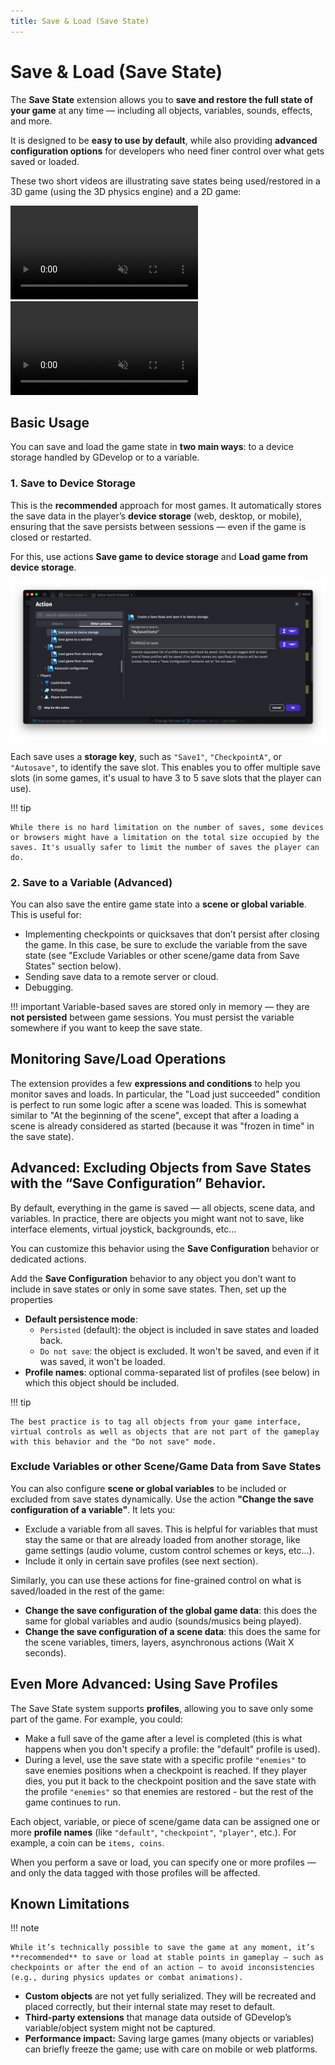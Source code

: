 ```yaml
---
title: Save & Load (Save State)
---
```


# Save & Load (Save State)

The **Save State** extension allows you to **save and restore the full state of your game** at any time — including all objects, variables, sounds, effects, and more.

It is designed to be **easy to use by default**, while also providing **advanced configuration options** for developers who need finer control over what gets saved or loaded.

These two short videos are illustrating save states being used/restored in a 3D game (using the 3D physics engine) and a 2D game:

<div class="video-container">
  <video muted="true" autoplay="true" loop="true">
    <source src="save-load-3d-demo.mp4" type="video/mp4">
  </video>
</div>

<div class="video-container">
  <video muted="true" autoplay="true" loop="true">
    <source src="save-load-demo.mp4" type="video/mp4">
  </video>
</div>

## Basic Usage

You can save and load the game state in **two main ways**: to a device storage handled by GDevelop or to a variable.

### 1. Save to Device Storage

This is the **recommended** approach for most games. It automatically stores the save data in the player’s **device storage** (web, desktop, or mobile), ensuring that the save persists between sessions — even if the game is closed or restarted.

For this, use actions **Save game to device storage** and **Load game from device storage**.

![](save-device-storage-action.png)

Each save uses a **storage key**, such as `"Save1"`, `"CheckpointA"`, or `"Autosave"`, to identify the save slot. This enables you to offer multiple save slots (in some games, it's usual to have 3 to 5 save slots that the player can use).


!!! tip

    While there is no hard limitation on the number of saves, some devices or browsers might have a limitation on the total size occupied by the saves. It's usually safer to limit the number of saves the player can do.

### 2. Save to a Variable (Advanced)

You can also save the entire game state into a **scene or global variable**.
This is useful for:

- Implementing checkpoints or quicksaves that don’t persist after closing the game. In this case, be sure to exclude the variable from the save state (see "Exclude Variables or other scene/game data from Save States" section below).
- Sending save data to a remote server or cloud.
- Debugging.

!!! important
    Variable-based saves are stored only in memory — they are **not persisted** between game sessions. You must persist the variable somewhere if you want to keep the save state.


## Monitoring Save/Load Operations

The extension provides a few **expressions and conditions** to help you monitor saves and loads. In particular, the "Load just succeeded" condition is perfect to run some logic after a scene was loaded. This is somewhat similar to "At the beginning of the scene", except that after a loading a scene is already considered as started (because it was "frozen in time" in the save state).

## Advanced: Excluding Objects from Save States with the “Save Configuration” Behavior.

By default, everything in the game is saved — all objects, scene data, and variables. In practice, there are objects you might want not to save, like interface elements, virtual joystick, backgrounds, etc...

You can customize this behavior using the **Save Configuration** behavior or dedicated actions.

Add the **Save Configuration** behavior to any object you don’t want to include in save states or only in some save states. Then, set up the properties

- **Default persistence mode**:
  - `Persisted` (default): the object is included in save states and loaded back.
  - `Do not save`: the object is excluded. It won't be saved, and even if it was saved, it won't be loaded.
- **Profile names**: optional comma-separated list of profiles (see below) in which this object should be included.

!!! tip

    The best practice is to tag all objects from your game interface, virtual controls as well as objects that are not part of the gameplay with this behavior and the "Do not save" mode.

### Exclude Variables or other Scene/Game Data from Save States

You can also configure **scene or global variables** to be included or excluded from save states dynamically. Use the action **"Change the save configuration of a variable"**. It lets you:

- Exclude a variable from all saves. This is helpful for variables that must stay the same or that are already loaded from another storage, like game settings (audio volume, custom control schemes or keys, etc...).
- Include it only in certain save profiles (see next section).

Similarly, you can use these actions for fine-grained control on what is saved/loaded in the rest of the game:

- **Change the save configuration of the global game data**: this does the same for global variables and audio (sounds/musics being played).
- **Change the save configuration of a scene data**: this does the same for the scene variables, timers, layers, asynchronous actions (Wait X seconds).

## Even More Advanced: Using Save Profiles

The Save State system supports **profiles**, allowing you to save only some part of the game. For example, you could:

- Make a full save of the game after a level is completed (this is what happens when you don't specify a profile: the "default" profile is used).
- During a level, use the save state with a specific profile `"enemies"` to save enemies positions when a checkpoint is reached. If they player dies, you put it back to the checkpoint position and the save state with the profile `"enemies"` so that enemies are restored - but the rest of the game continues to run.

Each object, variable, or piece of scene/game data can be assigned one or more **profile names** (like `"default"`, `"checkpoint"`, `"player"`, etc.). For example, a coin can be `items, coins`.

When you perform a save or load, you can specify one or more profiles — and only the data tagged with those profiles will be affected.

## Known Limitations

!!! note

    While it’s technically possible to save the game at any moment, it’s **recommended** to save or load at stable points in gameplay — such as checkpoints or after the end of an action — to avoid inconsistencies (e.g., during physics updates or combat animations).

- **Custom objects** are not yet fully serialized. They will be recreated and placed correctly, but their internal state may reset to default.
- **Third-party extensions** that manage data outside of GDevelop’s variable/object system might not be captured.
- **Performance impact:** Saving large games (many objects or variables) can briefly freeze the game; use with care on mobile or web platforms.
